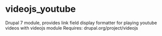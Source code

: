 videojs_youtube
===============

Drupal 7 module, provides link field display formatter for playing youtube videos with videojs module
Requires: drupal.org/project/videojs
